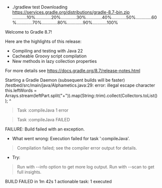 + ./gradlew test
Downloading https://services.gradle.org/distributions/gradle-8.7-bin.zip
............10%.............20%.............30%.............40%............50%.............60%.............70%.............80%.............90%............100%

Welcome to Gradle 8.7!

Here are the highlights of this release:
 - Compiling and testing with Java 22
 - Cacheable Groovy script compilation
 - New methods in lazy collection properties

For more details see https://docs.gradle.org/8.7/release-notes.html

Starting a Gradle Daemon (subsequent builds will be faster)
/testbed/src/main/java/Alphametics.java:29: error: illegal escape character
        this.leftWords = Arrays.stream(leftPart.split("\+")).map(String::trim).collect(Collectors.toList());
                                                        ^

> Task :compileJava
1 error

> Task :compileJava FAILED

FAILURE: Build failed with an exception.

* What went wrong:
Execution failed for task ':compileJava'.
> Compilation failed; see the compiler error output for details.

* Try:
> Run with --info option to get more log output.
> Run with --scan to get full insights.

BUILD FAILED in 1m 42s
1 actionable task: 1 executed
